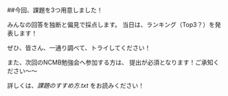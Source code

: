##今回、課題を3つ用意しました！

みんなの回答を独断と偏見で採点します。
当日は、ランキング（Top3？）を発表します！

ぜひ、皆さん、一通り調べて、トライしてください！

また、次回のNCMB勉強会へ参加する方は、
提出が必須となります！ご承知ください〜〜

詳しくは、*課題のすすめ方.txt* をお読みください！
